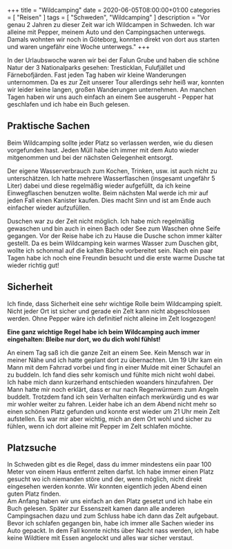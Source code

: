 +++
title =  "Wildcamping"
date = 2020-06-05T08:00:00+01:00
categories = [
    "Reisen"
]
tags = [
    "Schweden",
    "Wildcamping"
]
description = "Vor genau 2 Jahren zu dieser Zeit war ich Wildcampen in Schweden. Ich war alleine mit Pepper, meinem Auto und den Campingsachen unterwegs. Damals wohnten wir noch in Göteborg, konnten direkt von dort aus starten und waren ungefähr eine Woche unterwegs."
+++

In der Urlaubswoche waren wir bei der Falun Grube und haben die schöne Natur der 3 Nationalparks gesehen: Tresticklan, Fulufjället und Färnebofjärden. Fast jeden Tag haben wir kleine Wanderungen unternommen. Da es zur Zeit unserer Tour allerdings sehr heiß war, konnten wir leider keine langen, großen Wanderungen unternehmen. An manchen Tagen haben wir uns auch einfach an einem See ausgeruht - Pepper hat geschlafen und ich habe ein Buch gelesen.  

## Praktische Sachen
Beim Wildcamping sollte jeder Platz so verlassen werden, wie du diesen vorgefunden hast. Jeden Müll habe ich immer mit dem Auto wieder mitgenommen und bei der nächsten Gelegenheit entsorgt.  

Der eigene Wasserverbrauch zum Kochen, Trinken, usw. ist auch nicht zu unterschätzen. Ich hatte mehrere Wasserflaschen (insgesamt ungefähr 5 Liter) dabei und diese regelmäßig wieder aufgefüllt, da ich keine Einwegflaschen benutzen wollte. Beim nächsten Mal werde ich mir auf jeden Fall einen Kanister kaufen. Dies macht Sinn und ist am Ende auch einfacher wieder aufzufüllen.  

Duschen war zu der Zeit nicht möglich. Ich habe mich regelmäßig gewaschen und bin auch in einen Bach oder See zum Waschen ohne Seife gegangen. Vor der Reise habe ich zu Hause die Dusche schon immer kälter gestellt. Da es beim Wildcamping kein warmes Wasser zum Duschen gibt, wollte ich schonmal auf die kalten Bäche vorbereitet sein. Nach ein paar Tagen habe ich noch eine Freundin besucht und die erste warme Dusche tat wieder richtig gut!

## Sicherheit
Ich finde, dass Sicherheit eine sehr wichtige Rolle beim Wildcamping spielt. Nicht jeder Ort ist sicher und gerade ein Zelt kann nicht abgeschlossen werden. Ohne Pepper wäre ich definitief nicht alleine im Zelt losgezogen!  

**Eine ganz wichtige Regel habe ich beim Wildcamping auch immer eingehalten: Bleibe nur dort, wo du dich wohl fühlst!**  

An einem Tag saß ich die ganze Zeit an einem See. Kein Mensch war in meiner Nähe und ich hatte geplant dort zu übernachten. Um 19 Uhr kam ein Mann mit dem Fahrrad vorbei und fing in einer Mulde mit einer Schaufel an zu buddeln. Ich fand dies sehr komisch und fühlte mich nicht wohl dabei. Ich habe mich dann kurzerhand entschieden woanders hinzufahren. Der Mann hatte mir noch erklärt, dass er nur nach Regenwürmern zum Angeln buddelt. Trotzdem fand ich sein Verhalten einfach merkwürdig und es war mir wohler weiter zu fahren. Leider habe ich an dem Abend nicht mehr so einen schönen Platz gefunden und konnte erst wieder um 21 Uhr mein Zelt aufstellen. Es war mir aber wichtig, mich an dem Ort wohl und sicher zu fühlen, wenn ich dort alleine mit Pepper im Zelt schlafen möchte.  

## Platzsuche
In Schweden gibt es die Regel, dass du immer mindestens eiin paar 100 Meter von einem Haus entfernt zelten darfst. Ich habe immer einen Platz gesucht wo ich niemanden störe und der, wenn möglich, nicht direkt eingesehen werden konnte. Wir konnten eigentlich jeden Abend einen guten Platz finden.  
Am Anfang haben wir uns einfach an den Platz gesetzt und ich habe ein Buch gelesen. Später zur Essenszeit kamen dann alle anderen Campingsachen dazu und zum Schluss habe ich dann das Zelt aufgebaut. Bevor ich schlafen gegangen bin, habe ich immer alle Sachen wieder ins Auto gepackt. In dem Fall konnte nichts über Nacht nass werden, ich habe keine Wildtiere mit Essen angelockt und alles war sicher verstaut.